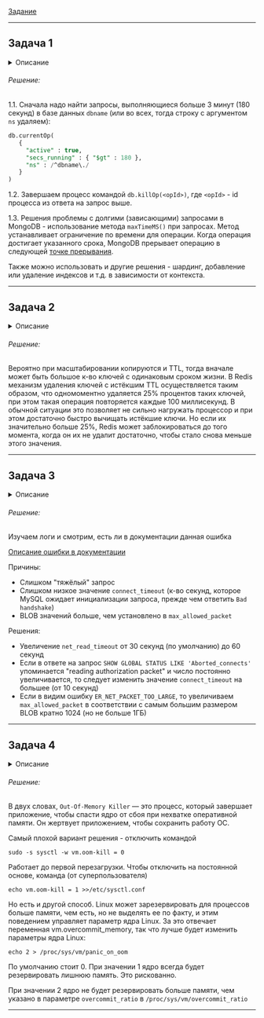 [Задание](https://github.com/netology-code/bd-dev-homeworks/blob/main/06-db-06-troobleshooting/README.md)

------

## Задача 1

<details><summary>Описание</summary>

Перед выполнением задания ознакомьтесь с документацией по [администрированию MongoDB](https://docs.mongodb.com/manual/administration/).

Пользователь (разработчик) написал в канал поддержки, что у него уже 3 минуты происходит CRUD-операция в MongoDB и её 
нужно прервать. 

Вы как инженер поддержки решили произвести эту операцию:

- напишите список операций, которые вы будете производить для остановки запроса пользователя;
- предложите вариант решения проблемы с долгими (зависающими) запросами в MongoDB.

</details>

###### Решение:

1.1. Сначала надо найти запросы, выполняющиеся больше 3 минут (180 секунд) в базе данных `dbname` (или во всех, тогда строку с аргументом `ns` удаляем):

```sql
db.currentOp(
   {
     "active" : true,
     "secs_running" : { "$gt" : 180 },
     "ns" : /^dbname\./
   }
)
```

1.2. Завершаем процесс командой `db.killOp(<opId>)`, где `<opId>` - id процесса из ответа на запрос выше.

[interrupt point]: ## "A point in an operation's lifecycle when it can safely abort. MongoDB only terminates an operation at designated interrupt points."

1.3. Решения проблемы с долгими (зависающими) запросами в MongoDB - использование метода `maxTimeMS()` при запросах. Метод устанавливает ограничение по времени для операции. Когда операция достигает указанного срока, MongoDB прерывает операцию в следующей [точке прерывания][interrupt point].

Также можно использовать и другие решения - шардинг, добавление или удаление индексов и т.д. в зависимости от контекста.  

---

## Задача 2

<details><summary>Описание</summary>

Перед выполнением задания познакомьтесь с документацией по [Redis latency troubleshooting](https://redis.io/topics/latency).

Вы запустили инстанс Redis для использования совместно с сервисом, который использует механизм TTL. 
Причём отношение количества записанных key-value-значений к количеству истёкших значений есть величина постоянная и
увеличивается пропорционально количеству реплик сервиса. 

При масштабировании сервиса до N реплик вы увидели, что:

- сначала происходит рост отношения записанных значений к истекшим,
- Redis блокирует операции записи.

Как вы думаете, в чём может быть проблема?
</details>

###### Решение:

Вероятно при масштабировании копируются и TTL, тогда вначале может быть большое к-во ключей с одинаковым сроком жизни. В Redis механизм удаления ключей с истёкшим TTL осуществляется таким образом, что одномоментно удаляется 25% процентов таких ключей, при этом такая операция повторяется каждые 100 миллисекунд. В обычной ситуации это позволяет не сильно нагружать процессор и при этом достаточно быстро вычищать истёкшие ключи. Но если их значительно больше 25%, Redis может заблокироваться до того момента, когда он их не удалит достаточно, чтобы стало снова меньше этого значения.

---
 
## Задача 3

<details><summary>Описание</summary>

Вы подняли базу данных MySQL для использования в гис-системе. При росте количества записей в таблицах базы
пользователи начали жаловаться на ошибки вида:
```python
InterfaceError: (InterfaceError) 2013: Lost connection to MySQL server during query u'SELECT..... '
```

Как вы думаете, почему это начало происходить и как локализовать проблему?

Какие пути решения этой проблемы вы можете предложить?
</details>

###### Решение:
Изучаем логи и смотрим, есть ли в документации данная ошибка

[Описание ошибки в документации](https://dev.mysql.com/doc/refman/5.7/en/error-lost-connection.html)

Причины:
- Слишком "тяжёлый" запрос
- Слишком низкое значение `connect_timeout` (к-во секунд, которое MySQL ожидает инициализации запроса, прежде чем ответить `Bad handshake`)
- BLOB значений больше, чем установлено в `max_allowed_packet`

Решения:
- Увеличение `net_read_timeout` от 30 секунд (по умолчанию) до 60 секунд
- Если в ответе на запрос `SHOW GLOBAL STATUS LIKE 'Aborted_connects'` упоминается "reading authorization packet" и число постоянно увеличивается, то следует изменить значение `connect_timeout` на большее (от 10 секунд)
- Если в видим ошибку `ER_NET_PACKET_TOO_LARGE`, то увеличиваем `max_allowed_packet` в соответствии с самым большим размером BLOB кратно 1024 (но не больше 1ГБ)

---

## Задача 4

<details><summary>Описание</summary>

Вы решили перевести гис-систему из задачи 3 на PostgreSQL, так как прочитали в документации, что эта СУБД работает с 
большим объёмом данных лучше, чем MySQL.

После запуска пользователи начали жаловаться, что СУБД время от времени становится недоступной. В dmesg вы видите, что:

`postmaster invoked oom-killer`

Как вы думаете, что происходит?

Как бы вы решили эту проблему?
</details>

###### Решение:

В двух словах, `Out-Of-Memory Killer` — это процесс, который завершает приложение, чтобы спасти ядро от сбоя при нехватке оперативной памяти. Он жертвует приложением, чтобы сохранить работу ОС.

Самый плохой вариант решения - отключить командой 

```shell
sudo -s sysctl -w vm.oom-kill = 0
```

Работает до первой перезагрузки. Чтобы отключить на постоянной основе, команда (от суперпользователя)
```shell
echo vm.oom-kill = 1 >>/etc/sysctl.conf
```

Но есть и другой способ. Linux может зарезервировать для процессов больше памяти, чем есть, но не выделять ее по факту, и этим поведением управляет параметр ядра Linux. За это отвечает переменная vm.overcommit_memory, так что лучше будет изменить параметры ядра Linux:
```shell
echo 2 > /proc/sys/vm/panic_on_oom
```

По умолчанию стоит 0. При значении 1 ядро всегда будет резервировать лишнюю память. Это рискованно.

При значении 2 ядро не будет резервировать больше памяти, чем указано в параметре `overcommit_ratio` в `/proc/sys/vm/overcommit_ratio`

---